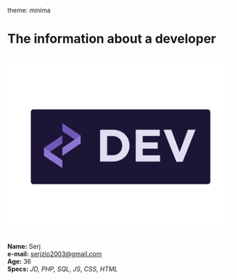 theme: minima

# The information about a developer
# ![Developer](img/logo.png)
**Name:** Serj\
**e-mail:** serjzlo2003@gmail.com\
**Age:** 36\
**Specs:** _JD, PHP, SQL, JS, CSS, HTML_
 